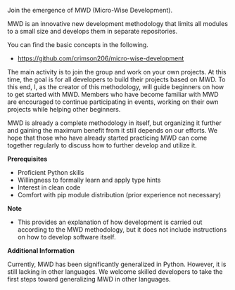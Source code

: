 Join the emergence of MWD (Micro-Wise Development).

MWD is an innovative new development methodology that limits all modules to a small size and develops them in separate repositories.

You can find the basic concepts in the following.

- https://github.com/crimson206/micro-wise-development


The main activity is to join the group and work on your own projects.
At this time, the goal is for all developers to build their projects based on MWD.
To this end, I, as the creator of this methodology, will guide beginners on how to get started with MWD.
Members who have become familiar with MWD are encouraged to continue participating in events, working on their own projects while helping other beginners.

MWD is already a complete methodology in itself, but organizing it further and gaining the maximum benefit from it still depends on our efforts.
We hope that those who have already started practicing MWD can come together regularly to discuss how to further develop and utilize it.

**Prerequisites**

- Proficient Python skills
- Willingness to formally learn and apply type hints
- Interest in clean code
- Comfort with pip module distribution (prior experience not necessary)

**Note**

- This provides an explanation of how development is carried out according to the MWD methodology, but it does not include instructions on how to develop software itself.

**Additional Information**

Currently, MWD has been significantly generalized in Python. However, it is still lacking in other languages. We welcome skilled developers to take the first steps toward generalizing MWD in other languages.
